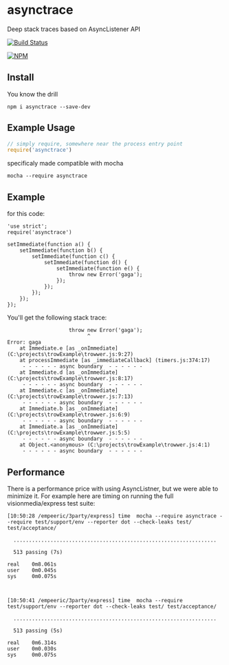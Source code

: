 asynctrace
==========

Deep stack traces based on AsyncListener API

[![Build Status](https://travis-ci.org/TheNodeILs/asynctrace.png?branch=master "Build Status")](https://travis-ci.org/TheNodeILs/asynctrace)


[![NPM](https://nodei.co/npm-dl/asynctrace.png)](https://nodei.co/npm/asynctrace/)


## Install
You know the drill
```
npm i asynctrace --save-dev
```

## Example Usage
```js
// simply require, somewhere near the process entry point
require('asynctrace')
```

specificaly made compatible with mocha
```
mocha --require asynctrace
```


## Example
for this code:
```
'use strict';
require('asynctrace')

setImmediate(function a() {
    setImmediate(function b() {
        setImmediate(function c() {
            setImmediate(function d() {
                setImmediate(function e() {
                    throw new Error('gaga');
                });
            });
        });
    });
});
```
You'll get the following stack trace:
```
                    throw new Error('gaga');
                          ^
Error: gaga
    at Immediate.e [as _onImmediate] (C:\projects\trowExample\trowwer.js:9:27)
    at processImmediate [as _immediateCallback] (timers.js:374:17)
     - - - - - - async boundary  - - - - - -
    at Immediate.d [as _onImmediate] (C:\projects\trowExample\trowwer.js:8:17)
     - - - - - - async boundary  - - - - - -
    at Immediate.c [as _onImmediate] (C:\projects\trowExample\trowwer.js:7:13)
     - - - - - - async boundary  - - - - - -
    at Immediate.b [as _onImmediate] (C:\projects\trowExample\trowwer.js:6:9)
     - - - - - - async boundary  - - - - - -
    at Immediate.a [as _onImmediate] (C:\projects\trowExample\trowwer.js:5:5)
     - - - - - - async boundary  - - - - - -
    at Object.<anonymous> (C:\projects\trowExample\trowwer.js:4:1)
     - - - - - - async boundary  - - - - - -
```


## Performance
There is a performance price with using AsyncListner, but we were able to minimize it. For example here are timing on running the full visionmedia/express test suite:
```
[10:50:28 /empeeric/3party/express] time  mocha --require asynctrace --require test/support/env --reporter dot --check-leaks test/ test/acceptance/

  ..................................................................

  513 passing (7s)

real    0m8.061s
user    0m0.045s
sys     0m0.075s



[10:50:41 /empeeric/3party/express] time  mocha --require test/support/env --reporter dot --check-leaks test/ test/acceptance/

  ..................................................................

  513 passing (5s)

real    0m6.314s
user    0m0.030s
sys     0m0.075s
```
